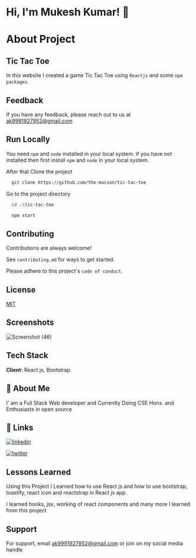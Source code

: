 # Hi, I'm Mukesh Kumar! 👋

  # About Project
## Tic Tac Toe
In this website I created a game Tic Tac Toe using `Reactjs` and some `npm packages`.
  


## Feedback

If you have any feedback, please reach out to us at ak9991927952@gmail.com

  
## Run Locally
You need `npm` and `node` installed in your local system. if you have not installed then first install `npm` and `node` in your local system.

After that Clone the project

```bash
  git clone https://github.com/the-macson/tic-tac-toe
```

Go to the project directory 

```bash
  cd .\tic-tac-toe
```
```bash
  npm start
```
## Contributing

Contributions are always welcome!

See `contributing.md` for ways to get started.

Please adhere to this project's `code of conduct`.

  
## License

[MIT](https://choosealicense.com/licenses/mit/)

  
## Screenshots
![Screenshot (46)](https://user-images.githubusercontent.com/71259159/130560632-15d05056-4331-43f7-b4a0-6c05c33275b9.png)

  
## Tech Stack

**Client:** React js, Bootstrap.

  
## 🚀 About Me
I' am a Full Stack Web developer and Currently Doing CSE Hons. and Enthusiasts in open source

  
## 🔗 Links
[![linkedin](https://img.shields.io/badge/linkedin-0A66C2?style=for-the-badge&logo=linkedin&logoColor=white)](https://www.linkedin.com/in/mukesh-kumar-macson/)

[![twitter](https://img.shields.io/badge/twitter-1DA1F2?style=for-the-badge&logo=twitter&logoColor=white)](https://twitter.com/the_macson)

  
## Lessons Learned
Using this Project I Learned how to use React js and how to use bootstrap, toastify, react icon and reactstrap in React js app.

I learned hooks, jsx, working of react components and many more I learned from this project

  
## Support

For support, email ak9991927952@gmail.com or join on my social media handle 

  

